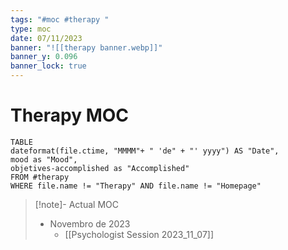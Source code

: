 ```yaml
---
tags: "#moc #therapy "
type: moc
date: 07/11/2023
banner: "![[therapy banner.webp]]"
banner_y: 0.096
banner_lock: true
---
```



# Therapy MOC

```dataview
TABLE
dateformat(file.ctime, "MMMM"+ " 'de" + "' yyyy") AS "Date",
mood as "Mood",
objetives-accomplished as "Accomplished"
FROM #therapy
WHERE file.name != "Therapy" AND file.name != "Homepage"
```

>[!note]- Actual MOC
> - Novembro de 2023
> 	- [[Psychologist Session 2023_11_07]]